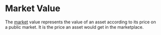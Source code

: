 # Market Value
The [market](market.md) value represents the value of an asset according to its price on a public market. It is the price an asset would get in the marketplace.